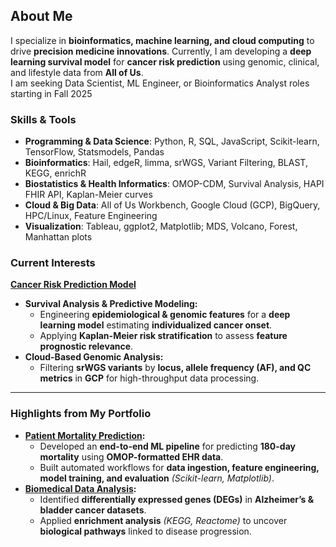 
## About Me  
I specialize in **bioinformatics, machine learning, and cloud computing** to drive **precision medicine innovations**. Currently, I am developing a **deep learning survival model** for **cancer risk prediction** using genomic, clinical, and lifestyle data from **All of Us**.  
I am seeking Data Scientist, ML Engineer, or Bioinformatics Analyst roles starting in Fall 2025

### Skills & Tools  
- **Programming & Data Science**: Python, R, SQL, JavaScript, Scikit-learn, TensorFlow, Statsmodels, Pandas
- **Bioinformatics**: Hail, edgeR, limma, srWGS, Variant Filtering, BLAST, KEGG, enrichR
- **Biostatistics & Health Informatics**: OMOP-CDM, Survival Analysis, HAPI FHIR API, Kaplan-Meier curves
- **Cloud & Big Data**: All of Us Workbench, Google Cloud (GCP), BigQuery, HPC/Linux, Feature Engineering
- **Visualization**: Tableau, ggplot2, Matplotlib; MDS, Volcano, Forest, Manhattan plots



### Current Interests  
**[Cancer Risk Prediction Model](https://github.com/natalierellis/CancerRiskPrediction)**  
- **Survival Analysis & Predictive Modeling:**  
  - Engineering **epidemiological & genomic features** for a **deep learning model** estimating **individualized cancer onset**.  
  - Applying **Kaplan-Meier risk stratification** to assess **feature prognostic relevance**.  
- **Cloud-Based Genomic Analysis:**  
  - Filtering **srWGS variants** by **locus, allele frequency (AF), and QC metrics** in **GCP** for high-throughput data processing.   

---  
### Highlights from My Portfolio  
- **[Patient Mortality Prediction](https://github.com/natalierellis/HIDS-Portfolio/tree/main/Patient_Mortality_Prediction):**
  - Developed an **end-to-end ML pipeline** for predicting **180-day mortality** using **OMOP-formatted EHR data**.  
  - Built automated workflows for **data ingestion, feature engineering, model training, and evaluation** *(Scikit-learn, Matplotlib)*.  
- **[Biomedical Data Analysis](https://github.com/natalierellis/HIDS-Portfolio/tree/main/Comparative_Genomics_Pipelines):**
  - Identified **differentially expressed genes (DEGs)** in **Alzheimer’s & bladder cancer datasets**.  
  - Applied **enrichment analysis** *(KEGG, Reactome)* to uncover **biological pathways** linked to disease progression.

